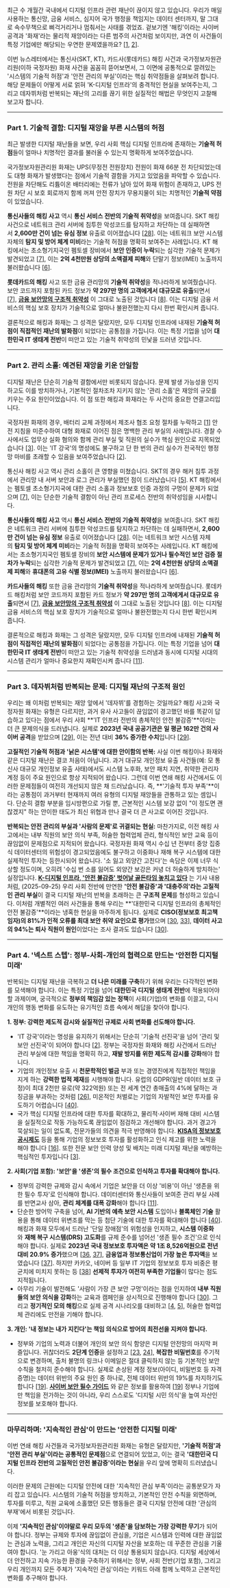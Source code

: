 최근 수 개월간 국내에서 디지털 인프라 관련 재난이 끊이지 않고 있습니다. 우리가 매일 사용하는 통신망, 금융 서비스, 심지어 국가 행정을 책임지는 데이터 센터까지, 말 그대로 속수무책으로 삐걱거리거나 멈춰서는 사태를 겪었죠. 겉보기엔 '해킹'이라는 사이버 공격과 '화재'라는 물리적 재앙이라는 다른 범주의 사건처럼 보이지만, 과연 이 사건들이 특정 기업에만 해당되는 우연한 문제였을까요? [[1](https://www.hani.co.kr/arti/area/area_general/1221732.html), [2](https://www.bbc.com/korean/articles/cvgr0epyj9do)].

이번 뉴스레터에서는 통신사(SKT, KT), 카드사(롯데카드) 해킹 사건과 국가정보자원관리원(이하 국정자원) 화재 사건을 꼼꼼히 뜯어보면서, 그 이면에 공통적으로 깔려있는 '시스템의 기술적 허점'과 '안전 관리의 부실'이라는 핵심 취약점들을 살펴보려 합니다. 해당 문제들이 어떻게 서로 얽혀 'K-디지털 인프라'의 충격적인 현실을 보여주는지, 그리고 데자뷔처럼 반복되는 재난의 고리를 끊기 위한 실질적인 해법은 무엇인지 고찰해 보고자 합니다.

---

### **Part 1. 기술적 결함: 디지털 재앙을 부른 시스템의 허점**

최근 발생한 디지털 재난들을 보면, 우리 사회 핵심 디지털 인프라에 존재하는 **기술적 허점**들이 얼마나 치명적인 결과를 불러올 수 있는지 명확하게 보여주었습니다.

국가정보자원관리원 화재는 UPS(무정전 전원장치) 전원이 화재 66분 전 차단되었는데도 대형 화재가 발생했다는 점에서 기술적 결함을 가지고 있었음을 파악할 수 있습니다. 전원을 차단해도 리튬이온 배터리에는 전류가 남아 있어 화재 위험이 존재하고, UPS 전원 차단 시 보호 회로까지 함께 꺼져 안전 장치가 무용지물이 되는 치명적인 **기술적 약점**이 있었습니다. 

**통신사들의 해킹 사고** 역시 **통신 서비스 전반의 기술적 취약성**을 보여줍니다. SKT 해킹 사건으로 네트워크 관리 서버에 침투한 악성코드를 탐지하고 차단하는 데 실패하면서 **2,600만 건이 넘는 유심 정보** 유출로 이어졌습니다 [[28](https://www.youtube.com/watch?v=30_jXxL7LIc)]. 이는 네트워크 보안 시스템 자체의 **탐지 및 방어 체계 미비**라는 기술적 허점을 명확히 보여주는 사례입니다. KT 해킹에서는 초소형기지국인 펨토셀 장비에서 **보안 인증이 누락**되는 심각한 기술적 문제가 발견되었고 [[7](https://www.ohmynews.com/NWS_Web/View/at_pg.aspx?CNTN_CD=A0003168709)], 이는 **2억 4천만원 상당의 소액결제 피해**와 단말기 정보(IMEI) 노출까지 불러왔습니다 [[6](https://www.thelec.kr/news/articleView.html?idxno=40960)].

**롯데카드의 해킹** 사고 또한 금융 관리망의 **기술적 취약성**을 적나라하게 보여줬습니다. 보안 코드까지 포함된 카드 정보가 **약 297만 명의 고객에게서 대규모로 유출**되면서 [[7](https://www.mk.co.kr/news/business/10903337)], [**금융 보안망의 구조적 취약성**](https://www.hani.co.kr/arti/economy/finance/1219418.html) 이 그대로 노출된 것입니다 [[8](https://www.hani.co.kr/arti/economy/finance/1219418.html)]. 이는 디지털 금융 서비스의 핵심 보호 장치가 기술적으로 얼마나 불완전했는지 다시 한번 확인시켜 줍니다.

결론적으로 해킹과 화재는 그 성격은 달랐지만, 모두 디지털 인프라에 내재된 **기술적 허점이 직접적인 재난의 발화점**이 되었다는 공통점을 가집니다. 이는 특정 기업을 넘어 **대한민국 IT 생태계 전반**이 떠안고 있는 기술적 취약성의 민낯을 드러낸 것입니다.

---

### **Part 2. 관리 소홀: 예견된 재앙을 키운 안일함**

디지털 재난은 단순히 기술적 결함에서만 비롯되지 않습니다. 문제 발생 가능성을 인지하고도 이를 방치하거나, 기본적인 절차조차 지키지 않는 '관리 소홀'은 재앙의 규모를 키우는 주요 원인이었습니다. 이 점 또한 해킹과 화재라는 두 사건의 중요한 연결고리입니다.

국정자원 화재의 경우, 배터리 교체 과정에서 제조사 협조 요청 절차를 누락하고 [[1](https://www.hani.co.kr/arti/area/area_general/1221732.html)] 안전 지침을 미준수하여 대형 화재로 이어진 점은 명백한 관리 부실의 사례입니다. 경찰 수사에서도 업무상 실화 혐의와 함께 관리 부실 및 직원의 실수가 핵심 원인으로 지목되었습니다 [[3](https://www.chosun.com/national/regional/2025/10/02/FCIR7SOMIRFYVGSJKQ7KNPIM4A/)]. 이는 'IT 강국'의 명성에도 불구하고 단 한 번의 관리 실수가 전국적인 행정망 마비를 초래할 수 있음을 보여주었습니다 [[2](https://www.bbc.com/korean/articles/cvgr0epyj9do)].

통신사 해킹 사고 역시 관리 소홀이 큰 영향을 미쳤습니다. SKT의 경우 해커 침투 과정에서 관리망 내 서버 보안과 로그 관리가 부실했던 점이 드러났습니다 [[5](https://it.donga.com/107247/)]. KT 해킹에서는 펨토셀 초소형기지국에 대한 관리 소홀과 정보보호 인증 과정의 구멍이 문제가 되었으며 [[7](https://www.ohmynews.com/NWS_Web/View/at_pg.aspx?CNTN_CD=A0003168709)], 이는 단순한 기술적 결함이 아닌 관리 프로세스 전반의 취약성임을 시사합니다.

**통신사들의 해킹 사고** 역시 **통신 서비스 전반의 기술적 취약성**을 보여줍니다. SKT 해킹은 네트워크 관리 서버에 침투한 악성코드를 탐지하고 차단하는 데 실패하면서, **2,600만 건이 넘는 유심 정보** 유출로 이어졌습니다 [[28](https://www.youtube.com/watch?v=30_jXxL7LIc)]. 이는 네트워크 보안 시스템 자체의 **탐지 및 방어 체계 미비**라는 기술적 허점을 명확히 보여주는 사례입니다. KT 해킹에서는 초소형기지국인 펨토셀 장비의 **보안 시스템에 문제가 있거나 필수적인 보안 검증 절차가 누락**되는 심각한 기술적 문제가 발견되었고 [[7](https://www.ohmynews.com/NWS_Web/View/at_pg.aspx?CNTN_CD=A0003168709)], 이는 **2억 4천만원 상당의 소액결제 피해**와 **휴대폰의 고유 식별 정보(IMEI)** 노출까지 불러왔습니다 [[6](https://www.thelec.kr/news/articleView.html?idxno=40960)].

**카드사들의 해킹** 또한 금융 관리망의 **기술적 취약성**을 적나라하게 보여줬습니다. 롯데카드 해킹처럼 보안 코드까지 포함된 카드 정보가 **약 297만 명의 고객에게서 대규모로 유출**되면서 [[7](https://www.mk.co.kr/news/business/10903337)], [**금융 보안망의 구조적 취약성**](https://www.hani.co.kr/arti/economy/finance/1219418.html) 이 그대로 노출된 것입니다 [[8](https://www.hani.co.kr/arti/economy/finance/1219418.html)]. 이는 디지털 금융 서비스의 핵심 보호 장치가 기술적으로 얼마나 불완전했는지 다시 한번 확인시켜 줍니다.

결론적으로 해킹과 화재는 그 성격은 달랐지만, 모두 디지털 인프라에 내재된 **기술적 허점이 직접적인 재난의 발화점**이 되었다는 공통점을 가집니다. 이는 특정 기업을 넘어 **대한민국 IT 생태계 전반**이 떠안고 있는 기술적 취약성을 드러냄과 동시에 디지털 시대의 시스템 관리가 얼마나 중요한지 재확인시켜 줍니다 [[11](https://dealsite.co.kr/articles/148215/068020)].

---

### **Part 3. 데자뷔처럼 반복되는 문제: 디지털 재난의 구조적 원인**

우리는 왜 이처럼 반복되는 재앙 앞에서 '데자뷔'를 경험하는 것일까요? 해킹 사고와 국정자원 화재는 유형은 다르지만, 과거 유사 사고들이 끊임없이 경고했던 바를 똑같이 답습하고 있다는 점에서 우리 사회 **'IT 인프라 전반의 총체적인 안전 불감증'**이라는 더 큰 문제의식을 드러냅니다. 실제로 **2023년 국내 공공기관은 일 평균 162만 건의 사이버 공격**을 받았으며 [[29](https://www.dailysecu.com/news/articleView.html?idxno=170889)], 이는 전년 대비 **36% 증가한 수치**입니다 [[29](https://www.dailysecu.com/news/articleView.html?idxno=170889)].

**고질적인 기술적 허점과 '낡은 시스템'에 대한 안이함의 반복:** 사실 이번 해킹이나 화재와 같은 디지털 재난은 결코 처음이 아닙니다. 과거 대규모 개인정보 유출 사건들(예: 모 통신사 대규모 개인정보 유출 사태)에서도 시스템 노후화, 보안 패치 지연, 취약한 관리자 계정 등이 주요 원인으로 항상 지적되어 왔습니다. 그런데 이번 연쇄 해킹 사건에서도 이러한 문제점들이 여전히 개선되지 않은 채 드러났습니다. 즉, **'기술적 투자 부족'**이라는 공통점이 과거부터 현재까지 여러 유형의 디지털 재앙들을 관통하고 있는 셈입니다. 단순히 결함 부분을 임시방편으로 가릴 뿐, 근본적인 시스템 보강 없이 "이 정도면 괜찮겠지" 하는 안이한 태도가 최신 위협과 만나 결국 더 큰 사고로 이어진 것입니다.

**반복되는 안전 관리의 부실과 '사람의 문제'로 귀결되는 현실:** 마찬가지로, 이전 해킹 사고에서는 내부 직원의 보안 의식 부족, 허술한 협력업체 관리, 형식적인 보안 교육 등이 끊임없이 문제점으로 지적되어 왔습니다. 국정자원 화재 역시 수십 년 전부터 중앙 집중식 데이터센터의 위험성이 경고되었음에도 불구하고 이중화나 재해 복구 시스템에 대한 실제적인 투자는 등한시되어 왔습니다. '소 잃고 외양간 고친다'는 속담은 이제 너무 식상할 정도이며, 오히려 '수십 번 소를 잃어도 외양간 보강은 커녕 더 허술하게 방치하는' 실정입니다. [**K-디지털 인프라, '안전 불감증' 벗어날 골든타임 놓치고 있다**](https://www.pressian.com/pages/articles/20250925200001) 는 기사 내용처럼, (2025-09-25) 우리 사회 전반에 만연한 **'안전 불감증'과 '대충주의'라는 고질적인 관리 부실**이 결국 디지털 재난의 반복을 초래하는 큰 **구조적 문제**를 형성하고 있습니다. 이처럼 개별적인 여러 사건들을 통해 우리는 **'대한민국 디지털 인프라의 총체적인 안전 불감증'**이라는 냉혹한 현실을 마주하게 됩니다. 실제로 **CISO(정보보호 최고책임자)의 81%가 인적 오류를 최대 보안 취약 요인으로 평가**했으며 [[30](https://www.dailysecu.com/news/articleView.html?idxno=173360), [33](https://www.bikorea.net/news/articleView.html?idxno=102377)], **데이터 사고의 94%는 퇴사 직원이 원인**이었다는 조사 결과도 있습니다 [[30](https://www.dailysecu.com/news/articleView.html?idxno=173360)].

---

### **Part 4. '넥스트 스텝': 정부-사회-개인의 협력으로 만드는 '안전한 디지털 미래'**

반복되는 디지털 재난을 극복하고 **더 나은 미래를 구축**하기 위해 우리는 다각적인 변화를 모색해야 합니다. 이는 특정 기업을 넘어 **대한민국 디지털 생태계 전반**에 적용되어야 할 과제이며, 궁극적으로 **정부의 책임감 있는 정책**이 사회(기업)의 변화를 이끌고, 다시 개인의 행동 변화를 유도하는 유기적인 흐름 속에서 해답을 찾아야 합니다.

**1. 정부: 강력한 제도적 감시와 실질적인 규제로 사회 변화를 선도해야 합니다.**

- 'IT 강국'이라는 명성을 유지하기 위해서는 단순히 '기술적 선진국'을 넘어 '관리 및 보안 선진국'이 되어야 합니다 [[2](https://www.bbc.com/korean/articles/cvgr0epyj9do)]. 정부는 국정자원 화재와 해킹 사건에서 드러난 관리 부실에 대한 책임을 명확히 하고, **재발 방지를 위한 제도적 감시를 강화**해야 합니다.
- 기업의 개인정보 유출 시 **천문학적인 벌금** 부과 또는 경영진에게 직접적인 책임을 지게 하는 **강력한 법적 제재**를 시행해야 합니다. 유럽의 GDPR(일반 데이터 보호 규정)이 최대 2천만 유로(약 322억원) 또는 전 세계 연간 총매출의 4%에 달하는 과징금을 부과하는 것처럼 [[26](https://www.boannews.com/media/view.asp?idx=137452)], 미온적인 처벌로는 기업의 자발적인 보안 투자를 유도하기 어렵습니다 [[40](https://www.boannews.com/media/view.asp?idx=140924)].
- 국가 핵심 디지털 인프라에 대한 투자를 확대하고, 물리적·사이버 재해 대비 시스템을 실질적으로 작동 가능하도록 끊임없이 점검하고 개선해야 합니다. 과거 경고가 묵살되는 일이 없도록, 전문가들의 의견을 적극 반영해야 합니다. [**KISA의 정보보호 공시제도**](https://www.kisa.or.kr/main/knowledge/guide.do?seq=200) 등을 통해 기업의 정보보호 투자를 활성화하고 인식 제고를 위한 노력을 해야 합니다 [[16](https://www.kisa.or.kr/main/knowledge/guide.do?seq=200)]. 또한 전문 보안 인력 양성 및 배치는 미래 디지털 재난을 예방하는 핵심적인 투자입니다 [[3](https://www.chosun.com/national/regional/2025/10/02/FCIR7SOMIRFYVGSJKQ7KNPIM4A/)].

**2. 사회(기업 포함): '보안'을 '생존'의 필수 조건으로 인식하고 투자를 확대해야 합니다.**

- 정부의 강력한 규제와 감시 속에서 기업은 보안을 더 이상 '비용'이 아닌 '생존을 위한 필수 투자'로 인식해야 합니다. 데이터센터와 통신사들이 보여준 관리 부실 사례를 반면교사 삼아, **관리 체계를 대폭 강화**해야 합니다 [[11](https://dealsite.co.kr/articles/148215/068020)].
- 단순한 방어막 구축을 넘어, **AI 기반의 예측 보안 시스템** 도입이나 **블록체인 기술** 활용을 통해 데이터 위변조를 막는 등 첨단 기술에 대한 투자를 확대해야 합니다 [[40](https://www.boannews.com/media/view.asp?idx=140924)]. 해킹과 화재 모두에서 드러난 '단일 장애점'의 위험성을 인지하고, **시스템 이중화**와 **재해 복구 시스템(DRS) 고도화**를 규제 준수를 넘어선 '생존 필수 조건'으로 인식해야 합니다. 실제로 **2023년 국내 정보보호 투자액은 약 1조 8,526억원으로 전년 대비 20.9% 증가**했으며 [[36](https://www.boannews.com/media/view.asp?idx=139360), [37](https://www.kisa.or.kr/rn/view.do?intPage=1&boardId=20&seqId=29290&schBbs=)], **금융업과 정보통신업이 가장 높은 투자액**을 보였습니다 [[37](https://www.kisa.or.kr/rn/view.do?intPage=1&boardId=20&seqId=29290&schBbs=)]. 하지만 카카오, 네이버 등 일부 IT 기업의 정보보호 투자 비중은 평균치에 미치지 못하는 등 [[38](https://www.dailysecu.com/news/articleView.html?idxno=137452)] **선제적 투자가 여전히 부족한 기업들**이 많다는 점도 지적됩니다.
- 아무리 기술이 발전해도 '사람이 가장 큰 보안 구멍'이라는 점을 인지하여 **내부 직원들의 보안 의식을 강화**하는 교육과 캠페인을 상시적으로 진행해야 합니다 [[30](https://www.dailysecu.com/news/articleView.html?idxno=173360)]. 그리고 **정기적인 모의 해킹**으로 실제 공격 시나리오를 대비하고 [[4](https://m.boannews.com/html/detail.html?idx=137079), [5](https://it.donga.com/107247/)], 허술한 협력업체 관리에도 만전을 기해야 합니다.

**3. 개인: '내 정보는 내가 지킨다'는 책임 의식으로 방어의 최전선을 지켜야 합니다.**

- 정부와 기업의 노력과 더불어 개인의 보안 의식 함양은 디지털 안전망의 마지막 퍼즐입니다. 귀찮더라도 **2단계 인증**을 설정하고 [[23](https://support.microsoft.com/ko-kr/account-billing/microsoft-%EA%B3%84%EC%A0%95%EC%9C%BC%EB%A1%9C-2%EB%8B%A8%EA%B3%84-%EC%9D%B8%EC%A6%9D%EC%9D%84-%EC%82%AC%EC%9A%A9%ED%95%98%EB%8A%94-%EB%B0%A9%EB%B2%95-b1a56fc2-2fa5-c725-5ace-f86a55925488), [24](https://www.boannews.com/media/view.asp?idx=137589)], **복잡한 비밀번호**를 주기적으로 변경하며, 출처 불명의 링크나 이메일은 절대 클릭하지 않는 등 기본적인 보안 수칙을 철저히 준수해야 합니다. 실제로 손상된 계정 정보(아이디, 비밀번호 등 자격 증명)는 데이터 위반의 주요 원인 중 하나로, 전체 데이터 위반의 19%를 차지하기도 합니다 [[19](https://blog.naver.com/PostView.naver?blogId=kisa118&logNo=223403206979)]. [**사이버 보안 필수 가이드**](https://blog.naver.com/PostView.naver.naver.com?blogId=kisa118&logNo=223403206979) 와 같은 정보를 활용하여 [[19](https://blog.naver.com/PostView.naver?blogId=kisa118&logNo=223403206979)] 정부나 기업에만 책임을 전가하는 것이 아니라, 우리 스스로도 '디지털 시민 의식'을 높여 자산인 정보를 보호해야 합니다.

---

### **마무리하며: '지속적인 관심'이 만드는 '안전한 디지털 미래'**

이번 연쇄 해킹 사건들과 국가정보자원관리원 화재는 유형은 달랐지만, **'기술적 허점'과 '안전 관리 부실'이라는 공통적인 문제점**으로 연결되어 있었고, 이는 결국 **'대한민국 디지털 인프라 전반의 고질적인 안전 불감증'이라는 현실**을 우리 앞에 명확히 드러냈습니다.

이러한 문제의 근원에는 디지털 안전에 대한 '지속적인 관심 부족'이라는 공통분모가 자리 잡고 있습니다. 시스템의 기술적 허점을 방치하고, 기본적인 안전 수칙을 외면하며, 투자를 미루고, 직원 교육에 소홀했던 모든 행동들은 결국 디지털 안전에 대한 '관심의 부재'에서 비롯된 것입니다.

이제 **'지속적인 관심'이야말로 우리 모두의 '생존'을 담보하는 가장 강력한 무기**가 되어야 합니다. 정부는 규제와 투자에 끊임없이 관심을, 기업은 시스템과 인력에 대한 끊임없는 관심과 노력을, 그리고 개인은 자신의 디지털 자산을 보호하는 데 꾸준한 관심을 기울여야 합니다. '눈 가리고 아웅'식의 대처는 더 이상 통용되지 않습니다. 디지털 세상에서 더 안전하고 지속 가능한 환경을 구축하기 위해서는 정부, 사회 전반(기업 포함), 그리고 우리 개인까지 모든 주체가 '지속적인 관심'이라는 키워드 아래 함께 노력하고 근본적인 변화를 추구해야 합니다.